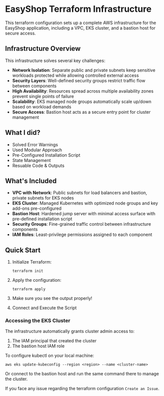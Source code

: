 # EasyShop Terraform Infrastructure

This terraform configuration sets up a complete AWS infrastructure for the EasyShop application, including a VPC, EKS cluster, and a bastion host for secure access.

## Infrastructure Overview

This infrastructure solves several key challenges:

- **Network Isolation**: Separate public and private subnets keep sensitive workloads protected while allowing controlled external access
- **Security Layers**: Well-defined security groups restrict traffic flow between components
- **High Availability**: Resources spread across multiple availability zones prevent single points of failure
- **Scalability**: EKS managed node groups automatically scale up/down based on workload demands
- **Secure Access**: Bastion host acts as a secure entry point for cluster management

## What I did?

* Solved Error Warnings
* Used Modular Approach
* Pre-Configured Installation Script
* State Management
* Resuable Code & Outputs

## What's Included

- **VPC with Network**: Public subnets for load balancers and bastion, private subnets for EKS nodes
- **EKS Cluster**: Managed Kubernetes with optimized node groups and key add-ons pre-configured
- **Bastion Host**: Hardened jump server with minimal access surface with pre-defined installation script
- **Security Groups**: Fine-grained traffic control between infrastructure components
- **IAM Roles**: Least-privilege permissions assigned to each component

## Quick Start

1. Initialize Terraform:
   ```
   terraform init
   ```

2. Apply the configuration:
   ```
   terraform apply
   ```

3. Make sure you see the output properly!
4. Connect and Execute the Script

### Accessing the EKS Cluster

The infrastructure automatically grants cluster admin access to:
1. The IAM principal that created the cluster
2. The bastion host IAM role

To configure kubectl on your local machine:
```
aws eks update-kubeconfig --region <region> --name <cluster-name>
```

Or connect to the bastion host and run the same command there to manage the cluster.

If you face any issue regarding the terraform configuration `Create an Issue`. 
